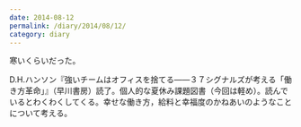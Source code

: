 ```yaml
---
date: 2014-08-12
permalink: /diary/2014/08/12/
category: diary
---
```


寒いくらいだった。

D.H.ハンソン『強いチームはオフィスを捨てる――３７シグナルズが考える「働き方革命」』（早川書房）読了。個人的な夏休み課題図書（今回は軽め）。読んでいるとわくわくしてくる。幸せな働き方，給料と幸福度のかねあいのようなことについて考える。